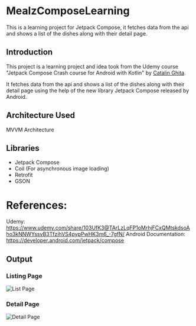 # MealzComposeLearning
This is a learning project for Jetpack Compose, it fetches data from the api and shows a list of the dishes along with their detail page.

## Introduction
This project is a learning project and idea took from the Udemy course "Jetpack Compose Crash course for Android with Kotlin" by [Catalin Ghita](https://twitter.com/CatalinGhita4). 

It fetches data from the api and shows a list of the dishes along with their detail page using the help of the new library Jetpack Compose released by Android.

## Architecture Used
MVVM Architecture

## Libraries
- Jetpack Compose
- Coil (For asynchronous image loading)
- Retrofit
- GSON

# References:

Udemy:  https://www.udemy.com/share/103UfK3@TArLzLqFP1oMrhjFCxQMtskdsoAho3kNNWYssvB3TfzihVS4pypPwHK3m6_-7gfN/
Android Documentation: https://developer.android.com/jetpack/compose

## Output
 ### Listing Page
![List Page](https://user-images.githubusercontent.com/38353252/146899283-195f89be-f610-48fd-9810-a5cb913f0ec9.png)

 ### Detail Page

![Detail Page](https://user-images.githubusercontent.com/38353252/146899448-f268cfb8-ccbb-4ac2-bf09-5099e25c91fd.png)

